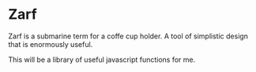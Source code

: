 # Zarf

Zarf is a submarine term for a coffe cup holder. A tool of simplistic design that is enormously useful.

This will be a library of useful javascript functions for me.
